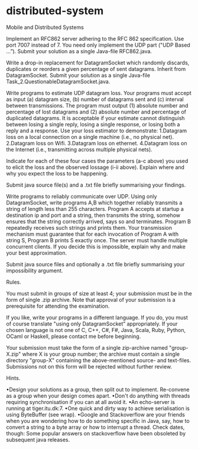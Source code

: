 # distributed-system
Mobile and Distributed Systems

Implement an RFC862 server adhering to the RFC 862 specification. Use port 7007 instead of 7. You need only implement the UDP part ("UDP Based ...”).
Submit your solution as a single Java-file RFC862.java.

Write a drop-in replacement for DatagramSocket which randomly discards, duplicates or reorders a given percentage of sent datagrams. Inherit from DatagramSocket.
Submit your solution as a single Java-file Task_2.QuestionableDatagramSocket.java.

Write programs to estimate UDP datagram loss. Your programs must accept as input (a) datagram size, (b) number of datagrams sent and (c) interval between transmissions. The program must output (1) absolute number and percentage of lost datagrams and (2) absolute number and percentage of duplicated datagrams. It is acceptable if your estimate cannot distinguish between losing a single reply, losing a single response, or losing both a reply and a response.
Use your loss estimator to demonstrate: 1.Datagram loss on a local connection on a single machine (i.e., no physical net). 2.Datagram loss on Wifi. 3.Datagram loss on ethernet. 4.Datagram loss on the Internet (i.e., transmitting across multiple physical nets).

Indicate for each of these four cases the parameters (a-c above) you used to elicit the loss and the observed lossage (i-ii above). Explain where and why you expect the loss to be happening.

Submit java source file(s) and a .txt file briefly summarising your findings.

Write programs to reliably communicate over UDP. Using only DatagramSocket, write programs A,B which together reliably transmits a string of length less than 255 characters. Program A accepts at startup a destination ip and port and a string, then transmits the string, somehow ensures that the string correctly arrived, says so and terminates. Program B repeatedly receives such strings and prints them. Your transmission mechanism must guarantee that for each invocation of Program A with string S, Program B prints S exactly once. The server must handle multiple concurrent clients.
If you decide this is impossible, explain why and make your best approximation.

Submit java source files and optionally a .txt file briefly summarising your impossibility argument.

Rules.

You must submit in groups of size at least 4; your submission must be in the form of single .zip archive. Note that approval of your submission is a prerequisite for attending the examination.

If you like, write your programs in a different language. If you do, you must of course translate "using only DatagramSocket” appropriately. If your chosen language is not one of C, C++, C#, F#, Java, Scala, Ruby, Python, OCaml or Haskell, please contact me before beginning.

Your submission must take the form of a single zip-archive named "group-X.zip" where X is your group number; the archive must contain a single directory "group-X" containing the above-mentioned source- and text-files. Submissions not on this form will be rejected without further review.

Hints.

•Design your solutions as a group, then split out to implement. Re-convene as a group when your design comes apart. •Don't do anything with threads requiring synchronisation if you can at all avoid it. •An echo-server is running at tiger.itu.dk:7. •One quick and dirty way to achieve serialisation is using ByteBuffer (see wrap). •Google and Stackoverflow are your friends when you are wondering how to do something specific in Java, say, how to convert a string to a byte array or how to interrupt a thread. Check dates, though: Some popular answers on stackoverflow have been obsoleted by subsequent java releases.

